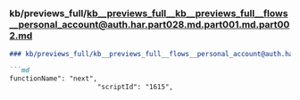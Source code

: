 ### kb/previews_full/kb__previews_full__kb__previews_full__flows__personal_account@auth.har.part028.md.part001.md.part002.md

```md
### kb/previews_full/kb__previews_full__flows__personal_account@auth.har.part028.md.part001.md (part 002)

```md
functionName": "next",
                      "scriptId": "1615",
                  
```

```

```
